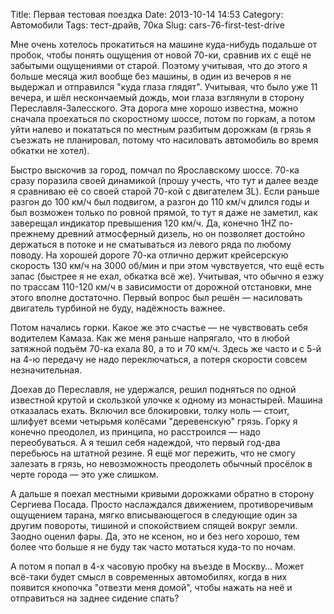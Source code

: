 Title: Первая тестовая поездка
Date: 2013-10-14 14:53
Category: Автомобили
Tags: тест-драйв, 70ка
Slug: cars-76-first-test-drive

Мне очень хотелось прокатиться на машине куда-нибудь подальше от пробок, чтобы понять ощущения от новой 70-ки, сравнив их с ещё не забытыми ощущениями от старой. Поэтому учитывая, что до этого я больше месяца жил вообще без машины, в один из вечеров я не выдержал и отправился "куда глаза глядят". Учитывая, что было уже 11 вечера, и шёл нескончаемый дождь, мои глаза взглянули в сторону Переславля-Залесского. Эта дорога мне хорошо известна, можно сначала проехаться по скоростному шоссе, потом по горкам, а потом уйти налево и покататься по местным разбитым дорожкам (в грязь я съезжать не планировал, потому что насиловать автомобиль во время обкатки не хотел).

Быстро выскочив за город, помчал по Ярославскому шоссе. 70-ка сразу поразила своей динамикой (прошу учесть, что тут и далее везде я сравниваю её со своей старой 70-кой с двигателем 3L). Если раньше разгон до 100 км/ч был подвигом, а разгон до 110 км/ч длился годы и был возможен только по ровной прямой, то тут я даже не заметил, как заверещал индикатор превышения 120 км/ч. Да, конечно 1HZ по-прежнему древний атмосферный дизель, но он позволяет достойно держаться в потоке и не сматываться из левого ряда по любому поводу. На хорошей дороге 70-ка отлично держит крейсерскую скорость 130 км/ч на 3000 об/мин и при этом чувствуется, что ещё есть запас (быстрее я не ехал, обкатка всё же). Учитывая, что обычно я езжу по трассам 110-120 км/ч в зависимости от дорожной отстановки, мне этого вполне достаточно. Первый вопрос был решён — насиловать двигатель турбиной не буду, надёжность важнее.

Потом начались горки. Какое же это счастье — не чувствовать себя водителем Камаза. Как же меня раньше напрягало, что в любой затяжной подъём 70-ка ехала 80, а то и 70 км/ч. Здесь же часто и с 5-й на 4-ю передачу не надо переключаться, а потеря скорости совсем незначительная.

Доехав до Переславля, не удержался, решил подняться по одной известной крутой и скользкой улочке к одному из монастырей. Машина отказалась ехать. Включил все блокировки, толку ноль — стоит, шлифует всеми четырьмя колёсами "деревенскую" грязь. Горку я конечно преодолел, из принципа, но расстроился — надо переобуваться. А я тешил себя надеждой, что первый год-два перебьюсь на штатной резине. Я ещё мог пережить, что не смогу залезать в грязь, но невозможность преодолеть обычный просёлок в черте города — это уже слишком.

А дальше я поехал местными кривыми дорожками обратно в сторону Сергиева Посада. Просто наслаждался движением, противоречивым ощущением тарана, мягко вписывающегося в следующие один за другим повороты, тишиной и спокойствием спящей вокруг земли. Заодно оценил фары. Да, это не ксенон, но и без него хорошо, тем более что больше я не буду так часто мотаться куда-то по ночам.

А потом я попал в 4-х часовую пробку на въезде в Москву… Может всё-таки будет смысл в современных автомобилях, когда в них появится кнопочка "отвезти меня домой", чтобы нажать на неё и отправиться на заднее сидение спать?
